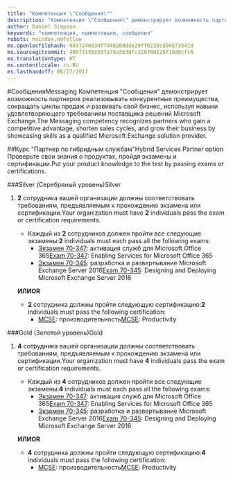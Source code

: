 ```yaml
---
title: "Компетенция \"Сообщения\""
description: "Компетенция \"Сообщения\" демонстрирует возможность партнеров реализовывать конкурентные преимущества, сокращать циклы продаж и развивать свой бизнес, используя навыки удовлетворяющего требованиям поставщика решений Microsoft Exchange."
author: Daniel Simpson
keywords: "компетенция, компетенции, сообщения"
robots: noindex,nofollow
ms.openlocfilehash: 9897240d34f7948260dde29ff0230cd04573541d
ms.sourcegitcommit: 400f31501507a78a5b38fc228780125f19d0cfc6
ms.translationtype: HT
ms.contentlocale: ru-RU
ms.lasthandoff: 06/27/2017
---
```

#<a name="messaging"></a><span data-ttu-id="efe4c-104">Сообщения</span><span class="sxs-lookup"><span data-stu-id="efe4c-104">Messaging</span></span>
<span data-ttu-id="efe4c-105">Компетенция "Сообщения" демонстрирует возможность партнеров реализовывать конкурентные преимущества, сокращать циклы продаж и развивать свой бизнес, используя навыки удовлетворяющего требованиям поставщика решений Microsoft Exchange.</span><span class="sxs-lookup"><span data-stu-id="efe4c-105">The Messaging competency recognizes partners who gain a competitive advantage, shorten sales cycles, and grow their business by showcasing skills as a qualified Microsoft Exchange solution provider.</span></span>

##<a name="hybrid-services-partner-option"></a><span data-ttu-id="efe4c-106">Курс "Партнер по гибридным службам"</span><span class="sxs-lookup"><span data-stu-id="efe4c-106">Hybrid Services Partner option</span></span>
<span data-ttu-id="efe4c-107">Проверьте свои знания о продуктах, пройдя экзамены и сертификации.</span><span class="sxs-lookup"><span data-stu-id="efe4c-107">Put your product knowledge to the test by passing exams or certifications.</span></span>

###<a name="silver"></a><span data-ttu-id="efe4c-108">Silver (Серебряный уровень)</span><span class="sxs-lookup"><span data-stu-id="efe4c-108">Silver</span></span>
1. <span data-ttu-id="efe4c-109">**2** сотрудника вашей организации должны соответствовать требованиям, предъявляемым к прохождению экзамена или сертификации.</span><span class="sxs-lookup"><span data-stu-id="efe4c-109">Your organization must have **2** individuals pass the exam or certification requirements.</span></span>
    
    - <span data-ttu-id="efe4c-110">Каждый из **2** сотрудников должен пройти все следующие экзамены:</span><span class="sxs-lookup"><span data-stu-id="efe4c-110">**2** individuals must each pass all the following exams:</span></span>
        - <span data-ttu-id="efe4c-111">[Экзамен 70-347](https://www.microsoft.com/en-us/learning/exam-70-347.aspx): активация служб для Microsoft Office 365</span><span class="sxs-lookup"><span data-stu-id="efe4c-111">[Exam 70-347](https://www.microsoft.com/en-us/learning/exam-70-347.aspx): Enabling Services for Microsoft Office 365</span></span>
        - <span data-ttu-id="efe4c-112">[Экзамен 70-345](https://www.microsoft.com/en-us/learning/exam-70-345.aspx): разработка и развертывание Microsoft Exchange Server 2016</span><span class="sxs-lookup"><span data-stu-id="efe4c-112">[Exam 70-345](https://www.microsoft.com/en-us/learning/exam-70-345.aspx): Designing and Deploying Microsoft Exchange Server 2016</span></span>

    **<span data-ttu-id="efe4c-113">ИЛИ</span><span class="sxs-lookup"><span data-stu-id="efe4c-113">OR</span></span>**

     - <span data-ttu-id="efe4c-114">**2** сотрудника должны пройти следующую сертификацию:</span><span class="sxs-lookup"><span data-stu-id="efe4c-114">**2** individuals must pass the following certification:</span></span>
        - <span data-ttu-id="efe4c-115">[MCSE](https://www.microsoft.com/en-us/learning/mcse-productivity-certification.aspx): производительность</span><span class="sxs-lookup"><span data-stu-id="efe4c-115">[MCSE](https://www.microsoft.com/en-us/learning/mcse-productivity-certification.aspx): Productivity</span></span>

###<a name="gold"></a><span data-ttu-id="efe4c-116">Gold (Золотой уровень)</span><span class="sxs-lookup"><span data-stu-id="efe4c-116">Gold</span></span>
1. <span data-ttu-id="efe4c-117">**4** сотрудника вашей организации должны соответствовать требованиям, предъявляемым к прохождению экзамена или сертификации.</span><span class="sxs-lookup"><span data-stu-id="efe4c-117">Your organization must have **4** individuals pass the exam or certification requirements.</span></span>

    - <span data-ttu-id="efe4c-118">Каждый из **4** сотрудников должен пройти все следующие экзамены:</span><span class="sxs-lookup"><span data-stu-id="efe4c-118">**4** individuals must each pass all the following exams:</span></span>
        - <span data-ttu-id="efe4c-119">[Экзамен 70-347](https://www.microsoft.com/en-us/learning/exam-70-347.aspx): активация служб для Microsoft Office 365</span><span class="sxs-lookup"><span data-stu-id="efe4c-119">[Exam 70-347](https://www.microsoft.com/en-us/learning/exam-70-347.aspx): Enabling Services for Microsoft Office 365</span></span>
        - <span data-ttu-id="efe4c-120">[Экзамен 70-345](https://www.microsoft.com/en-us/learning/exam-70-345.aspx): разработка и развертывание Microsoft Exchange Server 2016</span><span class="sxs-lookup"><span data-stu-id="efe4c-120">[Exam 70-345](https://www.microsoft.com/en-us/learning/exam-70-345.aspx): Designing and Deploying Microsoft Exchange Server 2016</span></span>

    **<span data-ttu-id="efe4c-121">ИЛИ</span><span class="sxs-lookup"><span data-stu-id="efe4c-121">OR</span></span>**

    - <span data-ttu-id="efe4c-122">**4** сотрудника должны пройти следующую сертификацию:</span><span class="sxs-lookup"><span data-stu-id="efe4c-122">**4** individuals must pass the following certification:</span></span>
        - <span data-ttu-id="efe4c-123">[MCSE](https://www.microsoft.com/en-us/learning/mcse-productivity-certification.aspx): производительность</span><span class="sxs-lookup"><span data-stu-id="efe4c-123">[MCSE](https://www.microsoft.com/en-us/learning/mcse-productivity-certification.aspx): Productivity</span></span>


